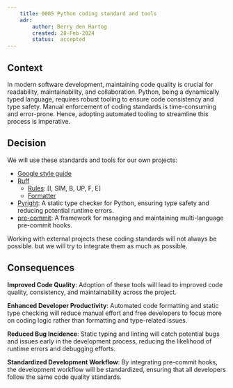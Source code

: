```yaml
---
    title: 0005 Python coding standard and tools
    adr:
        author: Berry den Hartog
        created: 28-Feb-2024
        status:  accepted
---
```


## Context

In modern software development, maintaining code quality is crucial for readability, maintainability, and collaboration.
Python, being a dynamically typed language, requires robust tooling to ensure code consistency and type safety. Manual
enforcement of coding standards is time-consuming and error-prone. Hence, adopting automated tooling to streamline this
process is imperative.

## Decision

We will use these standards and tools for our own projects:

- [Google style guide](https://google.github.io/styleguide/pyguide.html)
- [Ruff](https://docs.astral.sh/ruff)
    - [Rules](https://docs.astral.sh/ruff/rules/): [I, SIM, B, UP, F, E]
    - [Formatter](https://docs.astral.sh/ruff/formatter/)
- [Pyright](https://microsoft.github.io/pyright/#/): A static type checker for Python, ensuring type safety and reducing
potential runtime errors.
- [pre-commit](https://pre-commit.com/): A framework for managing and maintaining multi-language pre-commit hooks.

Working with external projects these coding standards will not always be possible. but we will try to integrate them as
much as possible.

## Consequences

**Improved Code Quality**: Adoption of these tools will lead to improved code quality, consistency, and maintainability
across the project.

**Enhanced Developer Productivity**: Automated code formatting and static type checking will reduce manual effort and free
developers to focus more on coding logic rather than formatting and type-related issues.

**Reduced Bug Incidence**: Static typing and linting will catch potential bugs and issues early in the development process,
reducing the likelihood of runtime errors and debugging efforts.

**Standardized Development Workflow**: By integrating pre-commit hooks, the development workflow will be standardized,
ensuring that all developers follow the same code quality standards.
